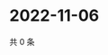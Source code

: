 # 2022-11-06

共 0 条

<!-- BEGIN WEIBO -->
<!-- 最后更新时间 Sun Nov 06 2022 21:27:35 GMT+0800 (China Standard Time) -->

<!-- END WEIBO -->
